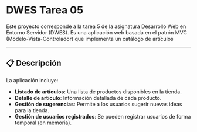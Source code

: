 # DWES Tarea 05

Este proyecto corresponde a la tarea 5 de la asignatura Desarrollo Web en Entorno Servidor (DWES). Es una aplicación web basada en el patrón MVC (Modelo-Vista-Controlador) que implementa un catálogo de artículos

---

## 📋 Descripción

La aplicación incluye:
- **Listado de artículos**: Una lista de productos disponibles en la tienda.
- **Detalle de artículo**: Información detallada de cada producto.
- **Gestión de sugerencias**: Permite a los usuarios sugerir nuevas ideas para la tienda.
- **Gestión de usuarios registrados**: Se pueden registrar usuarios de forma temporal (en memoria).
